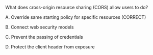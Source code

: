 What does cross-origin resource sharing (CORS) allow users to do? 
 
A. Override same starting policy for specific resources  (CORRECT)

B. Connect web security models

C. Prevent the passing of credentials

D. Protect the client header from exposure
